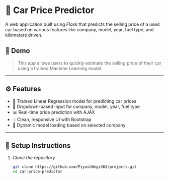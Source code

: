 # 🚗 Car Price Predictor

A web application built using *Flask* that predicts the selling price of a used car based on various features like company, model, year, fuel type, and kilometers driven.

## 📸 Demo

> This app allows users to quickly estimate the selling price of their car using a trained Machine Learning model.

---

## ⚙ Features

- 🧠 Trained Linear Regression model for predicting car prices
- 🧾 Dropdown-based input for company, model, year, fuel type
- 📊 Real-time price prediction with AJAX
- 💡 Clean, responsive UI with Bootstrap
- 🔀 Dynamic model loading based on selected company

---

## 🔧 Setup Instructions

1. *Clone the repository*
   ```bash
   git clone https://github.com/PiyushNegi363/projects.git
   cd car-price-predictor

